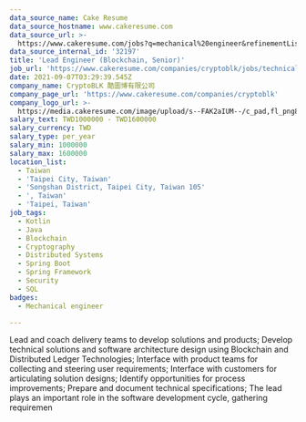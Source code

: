 ```yaml
---
data_source_name: Cake Resume
data_source_hostname: www.cakeresume.com
data_source_url: >-
  https://www.cakeresume.com/jobs?q=mechanical%20engineer&refinementList%5Blang_name%5D%5B0%5D=English&refinementList%5Bsalary_type%5D=per_year&range%5Bsalary_range%5D%5Bmin%5D=1000000&page=3
data_source_internal_id: '32197'
title: 'Lead Engineer (Blockchain, Senior)'
job_url: 'https://www.cakeresume.com/companies/cryptoblk/jobs/technical-lead-blockchain'
date: 2021-09-07T03:29:39.545Z
company_name: CryptoBLK 酷圖博有限公司
company_page_url: 'https://www.cakeresume.com/companies/cryptoblk'
company_logo_url: >-
  https://media.cakeresume.com/image/upload/s--FAK2aIUM--/c_pad,fl_png8,h_200,w_200/v1616862909/bfrisgfvei9zha2kzsnh.png
salary_text: TWD1000000 - TWD1600000
salary_currency: TWD
salary_type: per_year
salary_min: 1000000
salary_max: 1600000
location_list:
  - Taiwan
  - 'Taipei City, Taiwan'
  - 'Songshan District, Taipei City, Taiwan 105'
  - ', Taiwan'
  - 'Taipei, Taiwan'
job_tags:
  - Kotlin
  - Java
  - Blockchain
  - Cryptography
  - Distributed Systems
  - Spring Boot
  - Spring Framework
  - Security
  - SQL
badges:
  - Mechanical engineer

---
```


Lead and coach delivery teams to develop solutions and products; Develop technical solutions and software architecture design using Blockchain and Distributed Ledger Technologies; Interface with product teams for collecting and steering user requirements; Interface with customers for articulating solution designs; Identify opportunities for process improvements; Prepare and document technical specifications; The lead plays an important role in the software development cycle, gathering requiremen